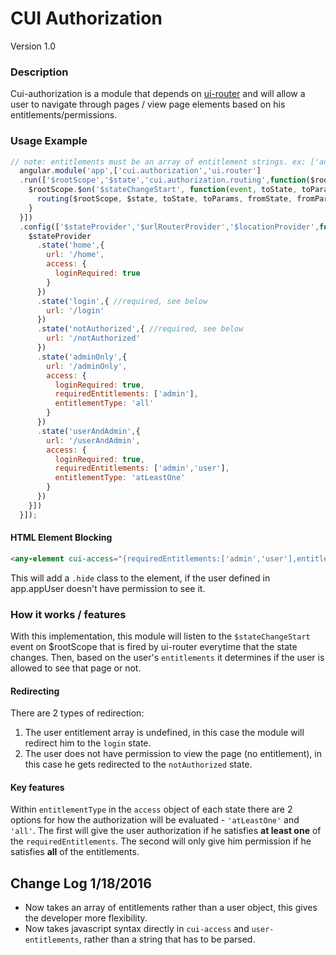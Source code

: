 # CUI Authorization
Version 1.0


### Description
Cui-authorization is a module that depends on [ui-router](https://github.com/angular-ui/ui-router) and will allow a user to navigate through pages / view page elements based on his entitlements/permissions.

### Usage Example

```javascript
// note: entitlements must be an array of entitlement strings. ex: ['admin','user']
  angular.module('app',['cui.authorization','ui.router']
  .run(['$rootScope','$state','cui.authorization.routing',function($rootScope,$state,routing){
    $rootScope.$on('$stateChangeStart', function(event, toState, toParams, fromState, fromParams){
      routing($rootScope, $state, toState, toParams, fromState, fromParams, *entitlements array goes here*);
    }
  }])
  .config(['$stateProvider','$urlRouterProvider','$locationProvider',function($stateProvider,$urlRouterProvider,$locationProvider){
    $stateProvider
      .state('home',{
        url: '/home',
        access: {
          loginRequired: true
        }
      })
      .state('login',{ //required, see below
        url: '/login'
      })
      .state('notAuthorized',{ //required, see below
        url: '/notAuthorized'
      })
      .state('adminOnly',{
        url: '/adminOnly',
        access: {
          loginRequired: true,
          requiredEntitlements: ['admin'],
          entitlementType: 'all'
        }
      })
      .state('userAndAdmin',{
        url: '/userAndAdmin',
        access: {
          loginRequired: true,
          requiredEntitlements: ['admin','user'],
          entitlementType: 'atLeastOne'
        }
      })
    }])
  }]);

```

#### HTML Element Blocking

```html
<any-element cui-access="{requiredEntitlements:['admin','user'],entitlementType:'atLeastOne'}" user-entitlements="app.user.entitlements">Test</any-element>
```

This will add a `.hide` class to the element, if the user defined in app.appUser doesn't have permission to see it.

### How it works / features
With this implementation, this module will listen to the `$stateChangeStart` event on $rootScope that is fired by ui-router everytime that the state changes. Then, based on the user's `entitlements` it determines if the user is allowed to see that page or not.


#### Redirecting
There are 2 types of redirection:

1. The user entitlement array is undefined, in this case the module will redirect him to the `login` state.
2. The user does not have permission to view the page (no entitlement), in this case he gets redirected to the `notAuthorized` state.

#### Key features
Within `entitlementType` in the `access` object of each state there are 2 options for how the authorization will be evaluated - `'atLeastOne'` and `'all'`. The first will give the user authorization if he satisfies <b>at least one</b> of the `requiredEntitlements`. The second will only give him permission if he satisfies <b>all</b> of the entitlements.

## Change Log 1/18/2016

* Now takes an array of entitlements rather than a user object, this gives the developer more flexibility.
* Now takes javascript syntax directly in `cui-access` and `user-entitlements`, rather than a string that has to be parsed.
